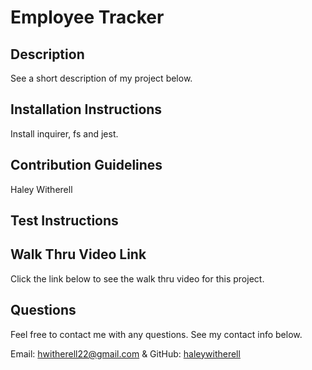 # Employee Tracker

## Description

See a short description of my project below.


## Installation Instructions

Install inquirer, fs and jest.

## Contribution Guidelines

Haley Witherell

## Test Instructions
 

## Walk Thru Video Link

Click the link below to see the walk thru video for this project.


## Questions

Feel free to contact me with any questions. See my contact info below.

Email: hwitherell22@gmail.com & GitHub: [haleywitherell](https://github.com/haleywitherell)